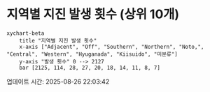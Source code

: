 # 지역별 지진 발생 횟수 (상위 10개)

```mermaid
xychart-beta
    title "지역별 지진 발생 횟수"
    x-axis ["Adjacent", "Off", "Southern", "Northern", "Noto,", "Central", "Western", "Hyuganada", "Kiisuido", "미분류"]
    y-axis "발생 횟수" 0 --> 2127
    bar [2125, 114, 28, 27, 20, 18, 14, 11, 8, 7]
```

업데이트 시간: 2025-08-26 22:03:42
